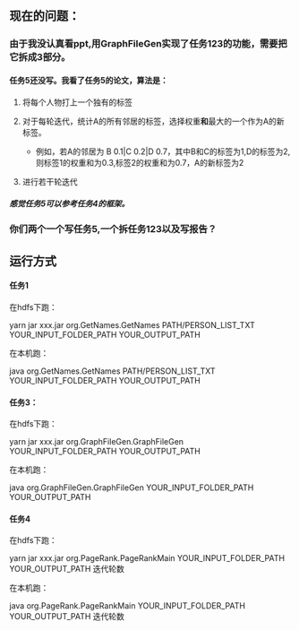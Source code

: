 ## 现在的问题：

### 由于我没认真看ppt,用GraphFileGen实现了任务123的功能，需要把它拆成3部分。

#### 任务5还没写。我看了任务5的论文，算法是：

1. 将每个人物打上一个独有的标签

2. 对于每轮迭代，统计A的所有邻居的标签，选择权重**和**最大的一个作为A的新标签。
   
   + 例如，若A的邻居为 B 0.1|C 0.2|D 0.7，其中B和C的标签为1,D的标签为2,则标签1的权重和为0.3,标签2的权重和为0.7，A的新标签为2

3. 进行若干轮迭代

##### 感觉任务5可以参考任务4的框架。

### 你们两个一个写任务5,一个拆任务123以及写报告？

## 运行方式
#### 任务1
在hdfs下跑：

yarn jar xxx.jar org.GetNames.GetNames PATH/PERSON_LIST_TXT YOUR_INPUT_FOLDER_PATH YOUR_OUTPUT_PATH

在本机跑：

java org.GetNames.GetNames PATH/PERSON_LIST_TXT YOUR_INPUT_FOLDER_PATH YOUR_OUTPUT_PATH


#### 任务3：

在hdfs下跑：

yarn jar xxx.jar org.GraphFileGen.GraphFileGen YOUR_INPUT_FOLDER_PATH YOUR_OUTPUT_PATH

在本机跑：

java org.GraphFileGen.GraphFileGen YOUR_INPUT_FOLDER_PATH YOUR_OUTPUT_PATH

#### 任务4

在hdfs下跑：

yarn jar xxx.jar org.PageRank.PageRankMain YOUR_INPUT_FOLDER_PATH YOUR_OUTPUT_PATH  迭代轮数

在本机跑：

java org.PageRank.PageRankMain YOUR_INPUT_FOLDER_PATH YOUR_OUTPUT_PATH 迭代轮数
